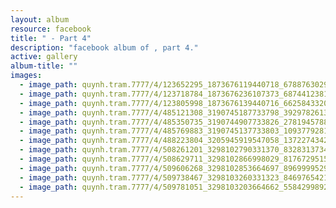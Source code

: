 ```yaml
---
layout: album
resource: facebook
title: " - Part 4"
description: "facebook album of , part 4."
active: gallery
album-title: ""
images:
  - image_path: quynh.tram.7777/4/123652295_1873676119440718_6788763029724844557_n.jpg
  - image_path: quynh.tram.7777/4/123718784_1873676236107373_6874412381549967557_n.jpg
  - image_path: quynh.tram.7777/4/123805998_1873676139440716_6625843320067497605_n.jpg
  - image_path: quynh.tram.7777/4/485121308_3190745187733798_3929782613074127859_n.jpg
  - image_path: quynh.tram.7777/4/485350735_3190744907733826_2781945788956863617_n.jpg
  - image_path: quynh.tram.7777/4/485769883_3190745137733803_1093779281306112648_n.jpg
  - image_path: quynh.tram.7777/4/488223804_3205945919547058_1372274342826979856_n.jpg
  - image_path: quynh.tram.7777/4/508261201_3298102790331370_8328313734483146951_n.jpg
  - image_path: quynh.tram.7777/4/508629711_3298102866998029_8176729515365196749_n.jpg
  - image_path: quynh.tram.7777/4/509606268_3298102853664697_8969999529483914360_n.jpg
  - image_path: quynh.tram.7777/4/509738467_3298103260331323_8469765421139983541_n.jpg
  - image_path: quynh.tram.7777/4/509781051_3298103203664662_5584299892461992360_n.jpg
---
```

